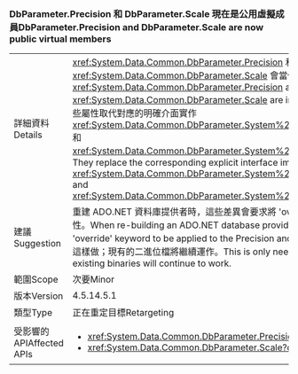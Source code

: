 ### <a name="dbparameterprecision-and-dbparameterscale-are-now-public-virtual-members"></a><span data-ttu-id="26cfd-101">DbParameter.Precision 和 DbParameter.Scale 現在是公用虛擬成員</span><span class="sxs-lookup"><span data-stu-id="26cfd-101">DbParameter.Precision and DbParameter.Scale are now public virtual members</span></span>

|   |   |
|---|---|
|<span data-ttu-id="26cfd-102">詳細資料</span><span class="sxs-lookup"><span data-stu-id="26cfd-102">Details</span></span>|<span data-ttu-id="26cfd-103"><xref:System.Data.Common.DbParameter.Precision> 和 <xref:System.Data.Common.DbParameter.Scale> 會當做公用虛擬屬性來實作。</span><span class="sxs-lookup"><span data-stu-id="26cfd-103"><xref:System.Data.Common.DbParameter.Precision> and <xref:System.Data.Common.DbParameter.Scale> are implemented as public virtual properties.</span></span> <span data-ttu-id="26cfd-104">這些屬性取代對應的明確介面實作 <xref:System.Data.Common.DbParameter.System%23Data%23IDbDataParameter%23Precision> 和 <xref:System.Data.Common.DbParameter.System%23Data%23IDbDataParameter%23Scale>。</span><span class="sxs-lookup"><span data-stu-id="26cfd-104">They replace the corresponding explicit interface implementations, <xref:System.Data.Common.DbParameter.System%23Data%23IDbDataParameter%23Precision> and <xref:System.Data.Common.DbParameter.System%23Data%23IDbDataParameter%23Scale>.</span></span>|
|<span data-ttu-id="26cfd-105">建議</span><span class="sxs-lookup"><span data-stu-id="26cfd-105">Suggestion</span></span>|<span data-ttu-id="26cfd-106">重建 ADO.NET 資料庫提供者時，這些差異會要求將 'override' 關鍵字套用至 Precision 和 Scale 屬性。</span><span class="sxs-lookup"><span data-stu-id="26cfd-106">When re-building an ADO.NET database provider, these differences will require the 'override' keyword to be applied to the Precision and Scale properties.</span></span> <span data-ttu-id="26cfd-107">只有在重建元件時才需要這樣做；現有的二進位檔將繼續運作。</span><span class="sxs-lookup"><span data-stu-id="26cfd-107">This is only needed when re-building the components; existing binaries will continue to work.</span></span>|
|<span data-ttu-id="26cfd-108">範圍</span><span class="sxs-lookup"><span data-stu-id="26cfd-108">Scope</span></span>|<span data-ttu-id="26cfd-109">次要</span><span class="sxs-lookup"><span data-stu-id="26cfd-109">Minor</span></span>|
|<span data-ttu-id="26cfd-110">版本</span><span class="sxs-lookup"><span data-stu-id="26cfd-110">Version</span></span>|<span data-ttu-id="26cfd-111">4.5.1</span><span class="sxs-lookup"><span data-stu-id="26cfd-111">4.5.1</span></span>|
|<span data-ttu-id="26cfd-112">類型</span><span class="sxs-lookup"><span data-stu-id="26cfd-112">Type</span></span>|<span data-ttu-id="26cfd-113">正在重定目標</span><span class="sxs-lookup"><span data-stu-id="26cfd-113">Retargeting</span></span>|
|<span data-ttu-id="26cfd-114">受影響的 API</span><span class="sxs-lookup"><span data-stu-id="26cfd-114">Affected APIs</span></span>|<ul><li><xref:System.Data.Common.DbParameter.Precision?displayProperty=nameWithType></li><li><xref:System.Data.Common.DbParameter.Scale?displayProperty=nameWithType></li></ul>|


